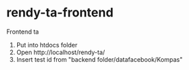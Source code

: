 # rendy-ta-frontend
Frontend ta

1. Put into htdocs folder
2. Open http://localhost/rendy-ta/
3. Insert test id from "backend folder/datafacebook/Kompas"
